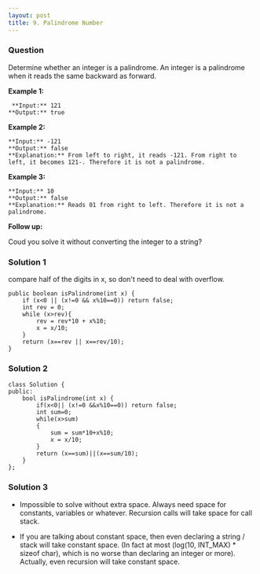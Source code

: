 ```yaml
---
layout: post
title: 9. Palindrome Number
---
```

### Question
Determine whether an integer is a palindrome. An integer is a palindrome when
it reads the same backward as forward.

 **Example 1:**

    
    
     **Input:** 121
    **Output:** true
    

**Example 2:**

    
    
    **Input:** -121
    **Output:** false
    **Explanation:** From left to right, it reads -121. From right to left, it becomes 121-. Therefore it is not a palindrome.
    

**Example 3:**

    
    
    **Input:** 10
    **Output:** false
    **Explanation:** Reads 01 from right to left. Therefore it is not a palindrome.
    

**Follow up:**

Coud you solve it without converting the integer to a string?

### Solution 1
compare half of the digits in x, so don't need to deal with overflow.

    
    
    public boolean isPalindrome(int x) {
        if (x<0 || (x!=0 && x%10==0)) return false;
        int rev = 0;
        while (x>rev){
        	rev = rev*10 + x%10;
        	x = x/10;
        }
        return (x==rev || x==rev/10);
    }


### Solution 2
    
    
    class Solution {
    public:
        bool isPalindrome(int x) {
            if(x<0|| (x!=0 &&x%10==0)) return false;
            int sum=0;
            while(x>sum)
            {
                sum = sum*10+x%10;
                x = x/10;
            }
            return (x==sum)||(x==sum/10);
        }
    };


### Solution 3
  * Impossible to solve without extra space. Always need space for constants, variables or whatever. Recursion calls will take space for call stack.

  * If you are talking about constant space, then even declaring a string / stack will take constant space. (In fact at most (log(10, INT_MAX) * sizeof char), which is no worse than declaring an integer or more). Actually, even recursion will take constant space.




